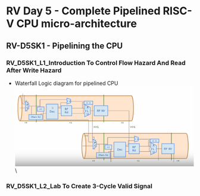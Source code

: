 # RV Day 5 - Complete Pipelined RISC-V CPU micro-architecture
## RV-D5SK1 - Pipelining the CPU
### RV_D5SK1_L1_Introduction To Control Flow Hazard And Read After Write Hazard

- Waterfall Logic diagram for pipelined CPU
![image](images/Screenshot%202025-05-09%20212259.png)\

### RV_D5SK1_L2_Lab To Create 3-Cycle Valid Signal

